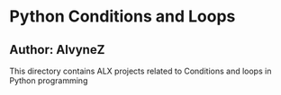 # Python Conditions and Loops
## Author: AlvyneZ
This directory contains ALX projects related to Conditions and loops in Python programming
